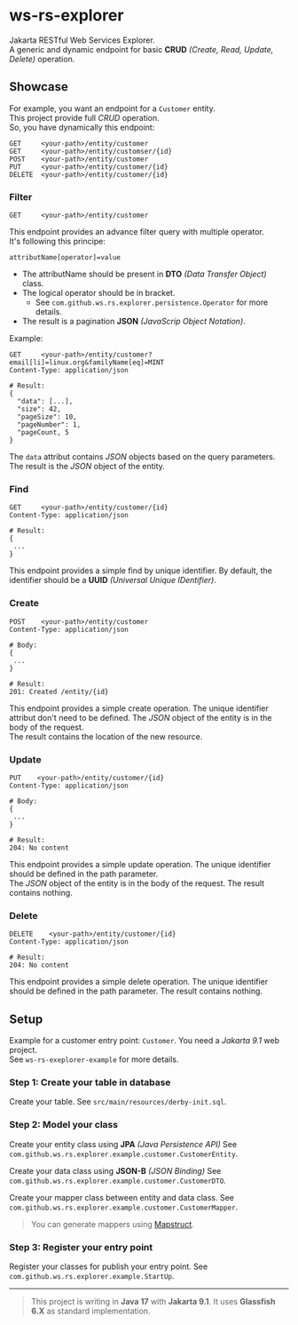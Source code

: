 # ws-rs-explorer

Jakarta RESTful Web Services Explorer.  
A generic and dynamic endpoint for basic **CRUD** *(Create, Read, Update, Delete)* operation.  

## Showcase

For example, you want an endpoint for a `Customer` entity.  
This project provide full *CRUD* operation.  
So, you have dynamically this endpoint:

~~~
GET     <your-path>/entity/customer
GET     <your-path>/entity/customser/{id}
POST    <your-path>/entity/customer
PUT     <your-path>/entity/customer/{id}
DELETE  <your-path>/entity/customer/{id}
~~~

### Filter

~~~
GET     <your-path>/entity/customer
~~~

This endpoint provides an advance filter query with multiple operator.  
It's following this principe:  

~~~
attributName[operator]=value
~~~

* The attributName should be present in **DTO** *(Data Transfer Object)* class.
* The logical operator should be in bracket.
  * See `com.github.ws.rs.explorer.persistence.Operator` for more details.
* The result is a pagination **JSON** *(JavaScrip Object Notation)*.

Example:
~~~
GET     <your-path>/entity/customer?email[li]=linux.org&familyName[eq]=MINT
Content-Type: application/json

# Result:
{
  "data": [...],
  "size": 42,
  "pageSize": 10,
  "pageNumber": 1,
  "pageCount, 5
}
~~~

The `data` attribut contains *JSON* objects based on the query parameters.  
The result is the *JSON* object of the entity.  

### Find

~~~
GET     <your-path>/entity/customer/{id}
Content-Type: application/json

# Result:
{
 ...
}
~~~

This endpoint provides a simple find by unique identifier.
By default, the identifier should be a **UUID** *(Universal Unique IDentifier)*.

### Create

~~~
POST    <your-path>/entity/customer
Content-Type: application/json

# Body:
{
 ...
}

# Result:
201: Created /entity/{id}
~~~

This endpoint provides a simple create operation.
The unique identifier attribut don't need to be defined.
The *JSON* object of the entity is in the body of the request.  
The result contains the location of the new resource.  

### Update

~~~
PUT    <your-path>/entity/customer/{id}
Content-Type: application/json

# Body:
{
 ...
}

# Result:
204: No content
~~~

This endpoint provides a simple update operation.
The unique identifier should be defined in the path parameter.  
The *JSON* object of the entity is in the body of the request.
The result contains nothing.  

### Delete

~~~
DELETE    <your-path>/entity/customer/{id}
Content-Type: application/json

# Result:
204: No content
~~~

This endpoint provides a simple delete operation.
The unique identifier should be defined in the path parameter.
The result contains nothing.

## Setup

Example for a customer entry point: `Customer`.
You need a *Jakarta 9.1* web project.  
See `ws-rs-exeplorer-example` for more details.

### Step 1: Create your table in database

Create your table.
See `src/main/resources/derby-init.sql`.

### Step 2: Model your class

Create your entity class using **JPA** *(Java Persistence API)*
See `com.github.ws.rs.explorer.example.customer.CustomerEntity`.

Create your data class using **JSON-B** *(JSON Binding)*
See `com.github.ws.rs.explorer.example.customer.CustomerDTO`.

Create your mapper class between entity and data class.
See `com.github.ws.rs.explorer.example.customer.CustomerMapper`.

> You can generate mappers using [Mapstruct](https://mapstruct.org/).

### Step 3: Register your entry point

Register your classes for publish your entry point.
See `com.github.ws.rs.explorer.example.StartUp`.

___

> This project is writing in **Java 17** with **Jakarta 9.1**.
> It uses **Glassfish 6.X** as standard implementation.